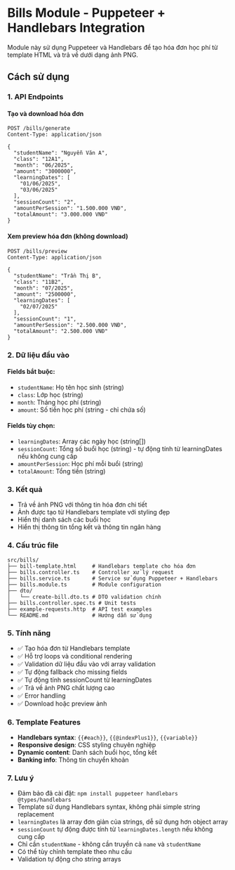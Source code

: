 # Bills Module - Puppeteer + Handlebars Integration

Module này sử dụng Puppeteer và Handlebars để tạo hóa đơn học phí từ template HTML và trả về dưới dạng ảnh PNG.

## Cách sử dụng

### 1. API Endpoints

#### Tạo và download hóa đơn

```http
POST /bills/generate
Content-Type: application/json

{
  "studentName": "Nguyễn Văn A",
  "class": "12A1",
  "month": "06/2025",
  "amount": "3000000",
  "learningDates": [
    "01/06/2025",
    "03/06/2025"
  ],
  "sessionCount": "2",
  "amountPerSession": "1.500.000 VNĐ",
  "totalAmount": "3.000.000 VNĐ"
}
```

#### Xem preview hóa đơn (không download)

```http
POST /bills/preview
Content-Type: application/json

{
  "studentName": "Trần Thị B",
  "class": "11B2",
  "month": "07/2025",
  "amount": "2500000",
  "learningDates": [
    "02/07/2025"
  ],
  "sessionCount": "1",
  "amountPerSession": "2.500.000 VNĐ",
  "totalAmount": "2.500.000 VNĐ"
}
```

### 2. Dữ liệu đầu vào

#### Fields bắt buộc:

- `studentName`: Họ tên học sinh (string)
- `class`: Lớp học (string)
- `month`: Tháng học phí (string)
- `amount`: Số tiền học phí (string - chỉ chứa số)

#### Fields tùy chọn:

- `learningDates`: Array các ngày học (string[])
- `sessionCount`: Tổng số buổi học (string) - tự động tính từ learningDates nếu không cung cấp
- `amountPerSession`: Học phí mỗi buổi (string)
- `totalAmount`: Tổng tiền (string)

### 3. Kết quả

- Trả về ảnh PNG với thông tin hóa đơn chi tiết
- Ảnh được tạo từ Handlebars template với styling đẹp
- Hiển thị danh sách các buổi học
- Hiển thị thông tin tổng kết và thông tin ngân hàng

### 4. Cấu trúc file

```
src/bills/
├── bill-template.html     # Handlebars template cho hóa đơn
├── bills.controller.ts    # Controller xử lý request
├── bills.service.ts       # Service sử dụng Puppeteer + Handlebars
├── bills.module.ts        # Module configuration
├── dto/
│   └── create-bill.dto.ts # DTO validation chính
├── bills.controller.spec.ts # Unit tests
├── example-requests.http  # API test examples
└── README.md              # Hướng dẫn sử dụng
```

### 5. Tính năng

- ✅ Tạo hóa đơn từ Handlebars template
- ✅ Hỗ trợ loops và conditional rendering
- ✅ Validation dữ liệu đầu vào với array validation
- ✅ Tự động fallback cho missing fields
- ✅ Tự động tính sessionCount từ learningDates
- ✅ Trả về ảnh PNG chất lượng cao
- ✅ Error handling
- ✅ Download hoặc preview ảnh

### 6. Template Features

- **Handlebars syntax**: `{{#each}}`, `{{@indexPlus1}}`, `{{variable}}`
- **Responsive design**: CSS styling chuyên nghiệp
- **Dynamic content**: Danh sách buổi học, tổng kết
- **Banking info**: Thông tin chuyển khoản

### 7. Lưu ý

- Đảm bảo đã cài đặt: `npm install puppeteer handlebars @types/handlebars`
- Template sử dụng Handlebars syntax, không phải simple string replacement
- `learningDates` là array đơn giản của strings, dễ sử dụng hơn object array
- `sessionCount` tự động được tính từ `learningDates.length` nếu không cung cấp
- Chỉ cần `studentName` - không cần truyền cả `name` và `studentName`
- Có thể tùy chỉnh template theo nhu cầu
- Validation tự động cho string arrays
